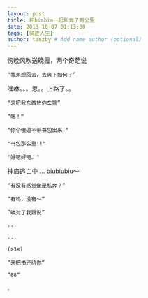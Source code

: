```yaml
---
layout: post
title: 和biabia一起私奔了两公里
date: 2013-10-07 01:13:00
tags: [骑迹人生]
author: tanzby # Add name author (optional)
---
```


 



傍晚风吹送晚霞，两个奇葩说


	“我未想回去，去爽下如何？”


嘿咻。。。恩。。上路了。。


	“来把我东西放你车篮”

	”嗯！“

	"你个傻逼不带书包出来!"

	"书包那么重!!"

	"好吧好吧。"

       

神庙逃亡中 ... biubiubiu～

 

 	“有没有感觉像是私奔？“

	“有吗，没有～”

	”唉对了我跟说”

	...

	...

 	(≥3≤)

	”来把书还给你“

	”88“ 

	。

